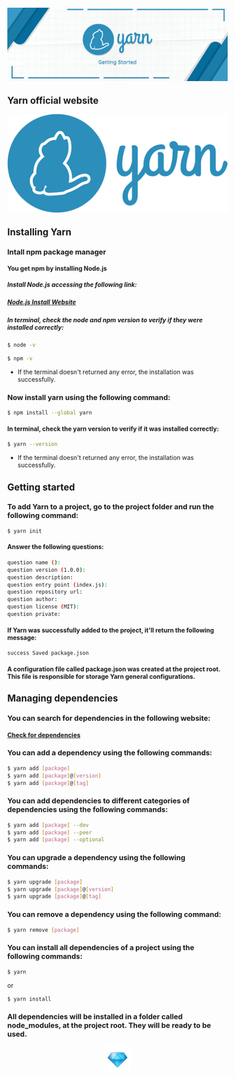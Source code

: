 ![alt text](./assets/yarn_banner.png)

## Yarn official website

<a href="https://classic.yarnpkg.com/en/"> 
    <img src="./assets/yarn_logo.png"/>
</a>

## Installing Yarn

### Intall npm package manager

#### You get npm by installing Node.js

##### Install Node.js accessing the following link:
##### [Node.js Install Website](https://nodejs.org/en/download/)

##### In terminal, check the node and npm version to verify if they were installed correctly:

~~~Bash
$ node -v
~~~

~~~Bash
$ npm -v
~~~

* If the terminal doesn't returned any error, the installation was successfully.

### Now install yarn using the following command:

~~~Bash
$ npm install --global yarn
~~~

#### In terminal, check the yarn version to verify if it was installed correctly:

~~~Bash
$ yarn --version
~~~

* If the terminal doesn't returned any error, the installation was successfully.

## Getting started

### To add Yarn to a project, go to the project folder and run the following command:

~~~Bash
$ yarn init
~~~

#### Answer the following questions:

~~~Bash
question name (): 
question version (1.0.0):
question description:
question entry point (index.js):
question repository url:
question author:
question license (MIT):
question private:
~~~

#### If Yarn was successfully added to the project, it'll return the following message:

~~~Bash
success Saved package.json
~~~

#### A configuration file called package.json was created at the project root. This file is responsible for storage Yarn general configurations.

## Managing dependencies

### You can search for dependencies in the following website:

#### [Check for dependencies](https://classic.yarnpkg.com/en/packages)

### You can add a dependency using the following commands:

~~~Bash
$ yarn add [package]
$ yarn add [package]@[version]
$ yarn add [package]@[tag]
~~~

### You can add dependencies to different categories of dependencies using the following commands:

~~~Bash
$ yarn add [package] --dev
$ yarn add [package] --peer
$ yarn add [package] --optional
~~~

### You can upgrade a dependency using the following commands:

~~~Bash
$ yarn upgrade [package]
$ yarn upgrade [package]@[version]
$ yarn upgrade [package]@[tag]
~~~

### You can remove a dependency using the following command:

~~~Bash
$ yarn remove [package]
~~~

### You can install all dependencies of a project using the following commands:

~~~Bash
$ yarn
~~~
or
~~~Bash
$ yarn install
~~~

### All dependencies will be installed in a folder called node_modules, at the project root. They will be ready to be used.

<p align="center">
    <img src="./assets/diamond.gif" width="60" height="60" />
</p>